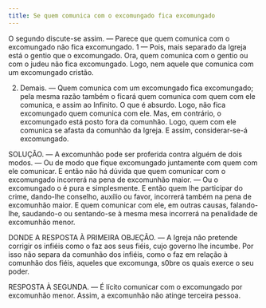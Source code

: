 ```yaml
---
title: Se quem comunica com o excomungado fica excomungado
---
```


O segundo discute-se assim. — Parece que quem comunica com o excomungado não fica excomungado.  1 — Pois, mais separado da Igreja está o gentio que o excomungado. Ora, quem comunica com o gentio ou com o judeu não fica excomungado. Logo, nem aquele que comunica com um excomungado cristão.  

2. Demais. — Quem comunica com um excomungado fica excomungado; pela mesma razão também o ficará quem comunica com quem com ele comunica, e assim ao Infinito. O que é absurdo. Logo, não fica excomungado quem comunica com ele.  Mas, em contrário, o excomungado está posto fora da comunhão. Logo, quem com ele comunica se afasta da comunhão da Igreja. E assim, considerar-se-á excomungado.  

SOLUÇÃO. — A excomunhão pode ser proferida contra alguém de dois modos. — Ou de modo que fique excomungado juntamente com quem com ele comunicar. E então não há dúvida que quem comunicar com o excomungado incorrerá na pena de excomunhão maior. — Ou o excomungado o é pura e simplesmente. E então quem lhe participar do crime, dando-lhe conselho, auxílio ou favor, incorrerá também na pena de excomunhão maior. E quem comunicar com ele, em outras causas, falando-lhe, saudando-o ou sentando-se à mesma mesa incorrerá na penalidade de excomunhão menor.  

DONDE A RESPOSTA À PRIMEIRA OBJEÇÃO. — A Igreja não pretende corrigir os infiéis como o faz aos seus fiéis, cujo governo lhe incumbe. Por isso não separa da comunhão dos infiéis, como o faz em relação à comunhão dos fiéis, aqueles que excomunga, s0bre os quais exerce o seu poder.  

RESPOSTA À SEGUNDA. — É lícito comunicar com o excomungado por excomunhão menor. Assim, a excomunhão não atinge terceira pessoa.